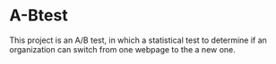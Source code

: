 # A-Btest
This project is an A/B test, in which  a statistical test to determine if an organization can switch from one webpage to the a new one.
